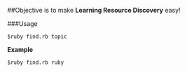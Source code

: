 ##Objective is to make **Learning Resource Discovery** easy!

###Usage
```
$ruby find.rb topic
```

**Example**
```
$ruby find.rb ruby
```

